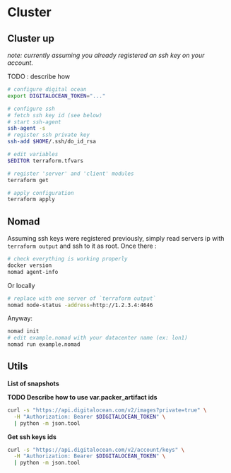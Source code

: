 # Cluster

## Cluster up

_note: currently assuming you already registered an ssh key on your account._

TODO : describe how

```Bash
# configure digital ocean
export DIGITALOCEAN_TOKEN="..."

# configure ssh
# fetch ssh key id (see below)
# start ssh-agent
ssh-agent -s
# register ssh private key
ssh-add $HOME/.ssh/do_id_rsa

# edit variables
$EDITOR terraform.tfvars

# register 'server' and 'client' modules
terraform get
```

```Bash
# apply configuration
terraform apply
```


## Nomad

Assuming ssh keys were registered previously, simply read servers ip with
`terraform output` and ssh to it as root. Once there :

```Bash
# check everything is working properly
docker version
nomad agent-info
```

Or locally

```Bash
# replace with one server of `terraform output`
nomad node-status -address=http://1.2.3.4:4646
```

Anyway:

```Bash
nomad init
# edit example.nomad with your datacenter name (ex: lon1)
nomad run example.nomad
```


## Utils

__List of snapshots__

__TODO Describe how to use var.packer_artifact ids__

```Bash
curl -s "https://api.digitalocean.com/v2/images?private=true" \
  -H "Authorization: Bearer $DIGITALOCEAN_TOKEN" \
  | python -m json.tool
```

__Get ssh keys ids__

```Bash
curl -s "https://api.digitalocean.com/v2/account/keys" \
  -H "Authorization: Bearer $DIGITALOCEAN_TOKEN" \
  | python -m json.tool
```

